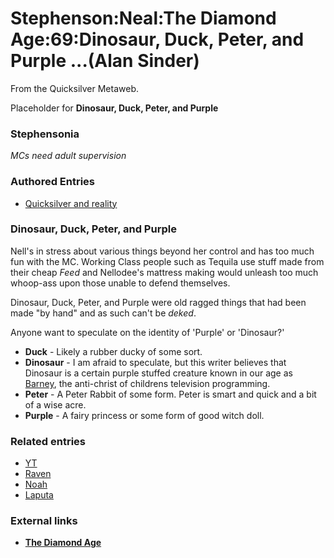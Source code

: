 
# Stephenson:Neal:The Diamond Age:69:Dinosaur, Duck, Peter, and Purple ...(Alan Sinder)

From the Quicksilver Metaweb.

Placeholder for  **Dinosaur, Duck, Peter, and Purple**
### Stephensonia


*MCs need adult supervision*

### Authored Entries


* [Quicksilver and reality](/quicksilver-and-reality)


### Dinosaur, Duck, Peter, and Purple


Nell's in stress about various things beyond her control and has too much fun with the MC. Working Class people such as Tequila use stuff made from their cheap *Feed* and Nellodee's mattress making would unleash too much whoop-ass upon those unable to defend themselves.

Dinosaur, Duck, Peter, and Purple were old ragged things that had been made "by hand" and as such can't be *deked*.

Anyone want to speculate on the identity of 'Purple' or 'Dinosaur?'

* **Duck** - Likely a rubber ducky of some sort.
* **Dinosaur** - I am afraid to speculate, but this writer believes that Dinosaur is a certain purple stuffed creature known in our age as [Barney](/barney), the anti-christ of childrens television programming.
* **Peter** - A Peter Rabbit of some form. Peter is smart and quick and a bit of a wise acre.
* **Purple** - A fairy princess or some form of good witch doll.


### Related entries


* [YT](/stephenson-neal-snow-crash-yt)
* [Raven](/stephenson-neal-snow-crash-raven)
* [Noah](/noah)
* [Laputa](/laputa)


### External links


* **[The Diamond Age](/http-en-wikipedia-org-wiki-the-diamond-age)**
